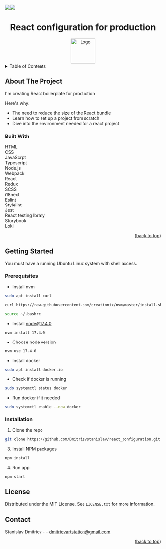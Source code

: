 
<a name="readme-top"></a>


![](https://img.shields.io/aur/last-modified/react_configuration)![](https://img.shields.io/github/commit-activity/m/Dmitrievstanislav/react_configuration)
<br />
<div align="center">
  <h1 align="center">React configuration for production</h1>
  <a href="https://github.com/Dmitrievstanislav/react_configuration">
    <img src="https://upload.wikimedia.org/wikipedia/commons/thumb/a/a7/React-icon.svg/512px-React-icon.svg.png?20220125121207" alt="Logo" width="80" height="80">
  </a>
</div>


<details>
  <summary>Table of Contents</summary>
  <ol>
    <li>
      <a href="#about-the-project">About The Project</a>
      <ul>
        <li><a href="#built-with">Built With</a></li>
      </ul>
    </li>
    <li>
      <a href="#getting-started">Getting Started</a>
      <ul>
        <li><a href="#prerequisites">Prerequisites</a></li>
        <li><a href="#installation">Installation</a></li>
      </ul>
    </li>
    <li><a href="#license">License</a></li>
    <li><a href="#contact">Contact</a></li>
  </ol>
</details>


## About The Project

I'm creating React boilerplate for production

Here's why:
* The need to reduce the size of the React bundle
* Learn how to set up a project from scratch
* Dive into the environment needed for a react project


### Built With
HTML  
CSS  
JavaScrpt  
Typescript  
Node.js  
Webpack  
React  
Redux  
SCSS  
i18next  
Eslint  
Stylelint  
Jest  
React testing lbrary  
Storybook  
Loki  

<p align="right">(<a href="#readme-top">back to top</a>)</p>


## Getting Started

You must have a running Ubuntu Linux system with shell access.

### Prerequisites

* Install nvm
```sh
sudo apt install curl 
```
```sh
curl https://raw.githubusercontent.com/creationix/nvm/master/install.sh | bash 
```
```sh
source ~/.bashrc   
```

* Install node@17.4.0
```sh
nvm install 17.4.0
```
* Choose node version
```sh
nvm use 17.4.0
```

* Install docker
```sh
sudo apt install docker.io
```
* Check if docker is running
```sh
sudo systemctl status docker
```
* Run docker if it needed
```sh
sudo systemctl enable --now docker
```

### Installation

1. Clone the repo
```sh
git clone https://github.com/Dmitrievstanislav/react_configuration.git
```
3. Install NPM packages
```sh
npm install
```
4. Run app
```sh
npm start
```

## License

Distributed under the MIT License. See `LICENSE.txt` for more information.


## Contact

Stanislav Dmitriev -  - dmitrievartstation@gmail.com

<p align="right">(<a href="#readme-top">back to top</a>)</p>

>
